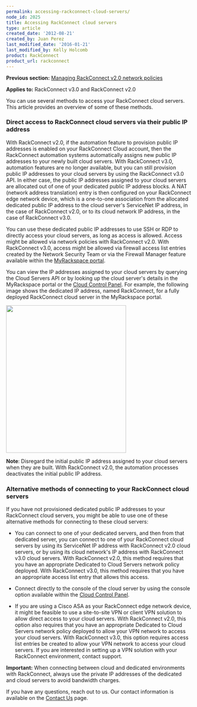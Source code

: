 ```yaml
---
permalink: accessing-rackconnect-cloud-servers/
node_id: 2025
title: Accessing RackConnect cloud servers
type: article
created_date: '2012-08-21'
created_by: Juan Perez
last_modified_date: '2016-01-21'
last_modified_by: Kelly Holcomb
product: RackConnect
product_url: rackconnect
---
```


**Previous section:** [Managing RackConnect v2.0 network
policies](/how-to/managing-rackconnect-v20-network-policies)

**Applies to:** RackConnect v3.0 and RackConnect v2.0

You can use several methods to access your RackConnect cloud servers.
This article provides an overview of some of these methods.

### Direct access to RackConnect cloud servers via their public IP address

With RackConnect v2.0, if the automation feature to provision public IP
addresses is enabled on your RackConnect Cloud account, then the
RackConnect automation systems automatically assigns new public IP
addresses to your newly built cloud servers. With RackConnect v3.0,
automation features are no longer available, but you can still provision
public IP addresses to your cloud servers by using the RackConnect v3.0
API. In either case, the public IP addresses assigned to your cloud
servers are allocated out of one of your dedicated public IP address
blocks. A NAT (network address translation) entry is then configured on
your RackConnect edge network device, which is a one-to-one association
from the allocated dedicated public IP address to the cloud server's
ServiceNet IP address, in the case of RackConnect v2.0, or to its cloud
network IP address, in the case of RackConnect v3.0.

You can use these dedicated public IP addresses to use SSH or RDP to
directly access your cloud servers, as long as access is allowed. Access
might be allowed via network policies with RackConnect v2.0. With
RackConnect v3.0, access might be allowed via firewall access list
entries created by the Network Security Team or via the Firewall Manager
feature available within the [MyRackspace
portal](https://my.rackspace.com/).

You can view the IP addresses assigned to your cloud servers by querying
the Cloud Servers API or by looking up the cloud server's details in the
MyRackspace portal or the [Cloud Control
Panel](https://mycloud.rackspace.com/). For example, the following image
shows the dedicated IP address, named RackConnect, for a fully deployed
RackConnect cloud server in the MyRackspace portal.

<img src="{% asset_path rackconnect/accessing-rackconnect-cloud-servers/2025.1.png %}" width="326" height="400" />

**Note**: Disregard the initial public IP address assigned to your cloud
servers when they are built. With RackConnect v2.0, the automation
processes deactivates the initial public IP address.

### Alternative methods of connecting to your RackConnect cloud servers

If you have not provisioned dedicated public IP addresses to your
RackConnect cloud servers, you might be able to use one of these
alternative methods for connecting to these cloud servers:

-   You can connect to one of your dedicated servers, and then from that
    dedicated server, you can connect to one of your RackConnect cloud
    servers by using its ServiceNet IP address with RackConnect v2.0
    cloud servers, or by using its cloud network's IP address with
    RackConnect v3.0 cloud servers. With RackConnect v2.0, this method
    requires that you have an appropriate Dedicated to Cloud Servers
    network policy deployed. With RackConnect v3.0, this method requires
    that you have an appropriate access list entry that allows
    this access.

-   Connect directly to the console of the cloud server by using the
    console option available within the [Cloud Control
    Panel](https://mycloud.rackspace.com/).

-   If you are using a Cisco ASA as your RackConnect edge network
    device, it might be feasible to use a site-to-site VPN or client VPN
    solution to allow direct access to your cloud servers. With
    RackConnect v2.0, this option also requires that you have an
    appropriate Dedicated to Cloud Servers network policy deployed to
    allow your VPN network to access your cloud servers. With
    RackConnect v3.0, this option requires access list entries be
    created to allow your VPN network to access your cloud servers. If
    you are interested in setting up a VPN solution with your
    RackConnect environment, contact support.

**Important:** When connecting between cloud and dedicated
environments with RackConnect, always use the private IP addresses of
the dedicated and cloud servers to avoid bandwidth charges.

If you have any questions, reach out to us. Our contact
information is available on the [Contact
Us](/how-to/support) page.
